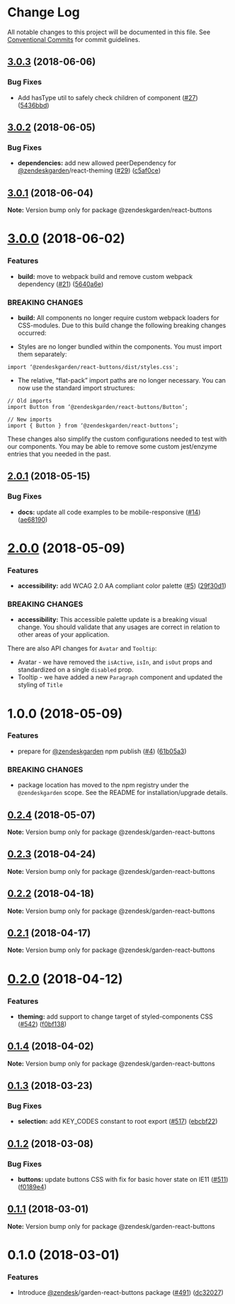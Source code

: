 # Change Log

All notable changes to this project will be documented in this file.
See [Conventional Commits](https://conventionalcommits.org) for commit guidelines.

<a name="3.0.3"></a>
## [3.0.3](https://github.com/zendeskgarden/react-components/compare/@zendeskgarden/react-buttons@3.0.2...@zendeskgarden/react-buttons@3.0.3) (2018-06-06)


### Bug Fixes

* Add hasType util to safely check children of component ([#27](https://github.com/zendeskgarden/react-components/issues/27)) ([5436bbd](https://github.com/zendeskgarden/react-components/commit/5436bbd))




<a name="3.0.2"></a>
## [3.0.2](https://github.com/zendeskgarden/react-components/compare/@zendeskgarden/react-buttons@3.0.1...@zendeskgarden/react-buttons@3.0.2) (2018-06-05)


### Bug Fixes

* **dependencies:** add new allowed peerDependency for [@zendeskgarden](https://github.com/zendeskgarden)/react-theming ([#29](https://github.com/zendeskgarden/react-components/issues/29)) ([c5af0ce](https://github.com/zendeskgarden/react-components/commit/c5af0ce))




<a name="3.0.1"></a>
## [3.0.1](https://github.com/zendeskgarden/react-components/compare/@zendeskgarden/react-buttons@3.0.0...@zendeskgarden/react-buttons@3.0.1) (2018-06-04)




**Note:** Version bump only for package @zendeskgarden/react-buttons

<a name="3.0.0"></a>
# [3.0.0](https://github.com/zendeskgarden/react-components/compare/@zendeskgarden/react-buttons@2.0.1...@zendeskgarden/react-buttons@3.0.0) (2018-06-02)


### Features

* **build:** move to webpack build and remove custom webpack dependency ([#21](https://github.com/zendeskgarden/react-components/issues/21)) ([5640a6e](https://github.com/zendeskgarden/react-components/commit/5640a6e))


### BREAKING CHANGES

* **build:** All components no longer require custom webpack loaders for CSS-modules. Due to this build change the following breaking changes occurred:

* Styles are no longer bundled within the components. You must import them separately:

```
import ‘@zendeskgarden/react-buttons/dist/styles.css';
```

* The relative, “flat-pack” import paths are no longer necessary. You can now use the standard import structures:

```
// Old imports
import Button from ‘@zendeskgarden/react-buttons/Button’;

// New imports
import { Button } from ‘@zendeskgarden/react-buttons’;
```

These changes also simplify the custom configurations needed to test with our components. You may be able to remove some custom jest/enzyme entries that you needed in the past.




<a name="2.0.1"></a>
## [2.0.1](https://github.com/zendeskgarden/react-components/compare/@zendeskgarden/react-buttons@2.0.0...@zendeskgarden/react-buttons@2.0.1) (2018-05-15)


### Bug Fixes

* **docs:** update all code examples to be mobile-responsive ([#14](https://github.com/zendeskgarden/react-components/issues/14)) ([ae68190](https://github.com/zendeskgarden/react-components/commit/ae68190))




<a name="2.0.0"></a>
# [2.0.0](https://github.com/zendeskgarden/react-components/compare/@zendeskgarden/react-buttons@1.0.0...@zendeskgarden/react-buttons@2.0.0) (2018-05-09)


### Features

* **accessibility:** add WCAG 2.0 AA compliant color palette  ([#5](https://github.com/zendeskgarden/react-components/issues/5)) ([29f30d1](https://github.com/zendeskgarden/react-components/commit/29f30d1))


### BREAKING CHANGES

* **accessibility:** This accessible palette update is a breaking visual change. You should validate that any usages are correct in relation to other areas of your application. 

There are also API changes for `Avatar` and `Tooltip`:
* Avatar - we have removed the `isActive`, `isIn`, and `isOut` props and standardized on a single `disabled` prop.
* Tooltip - we have added a new `Paragraph` component and updated the styling of `Title`




<a name="1.0.0"></a>
# 1.0.0 (2018-05-09)


### Features

* prepare for [@zendeskgarden](https://github.com/zendeskgarden) npm publish ([#4](https://github.com/zendeskgarden/react-components/issues/4)) ([61b05a3](https://github.com/zendeskgarden/react-components/commit/61b05a3))


### BREAKING CHANGES

* package location has moved to the npm registry under the `@zendeskgarden` scope. See the README for installation/upgrade details.




<a name="0.2.4"></a>
## [0.2.4](https://github.com/zendeskgarden/react-components/compare/@zendesk/garden-react-buttons@0.2.3...@zendesk/garden-react-buttons@0.2.4) (2018-05-07)




**Note:** Version bump only for package @zendesk/garden-react-buttons

<a name="0.2.3"></a>
## [0.2.3](https://github.com/zendeskgarden/react-components/compare/@zendesk/garden-react-buttons@0.2.2...@zendesk/garden-react-buttons@0.2.3) (2018-04-24)




**Note:** Version bump only for package @zendesk/garden-react-buttons

<a name="0.2.2"></a>
## [0.2.2](https://github.com/zendeskgarden/react-components/compare/@zendesk/garden-react-buttons@0.2.1...@zendesk/garden-react-buttons@0.2.2) (2018-04-18)




**Note:** Version bump only for package @zendesk/garden-react-buttons

<a name="0.2.1"></a>
## [0.2.1](https://github.com/zendeskgarden/react-components/compare/@zendesk/garden-react-buttons@0.2.0...@zendesk/garden-react-buttons@0.2.1) (2018-04-17)




**Note:** Version bump only for package @zendesk/garden-react-buttons

<a name="0.2.0"></a>
# [0.2.0](https://github.com/zendeskgarden/react-components/compare/@zendesk/garden-react-buttons@0.1.4...@zendesk/garden-react-buttons@0.2.0) (2018-04-12)


### Features

* **theming:** add support to change target of styled-components CSS ([#542](https://github.com/zendeskgarden/react-components/issues/542)) ([f0bf138](https://github.com/zendeskgarden/react-components/commit/f0bf138))




<a name="0.1.4"></a>
## [0.1.4](https://github.com/zendeskgarden/react-components/compare/@zendesk/garden-react-buttons@0.1.3...@zendesk/garden-react-buttons@0.1.4) (2018-04-02)




**Note:** Version bump only for package @zendesk/garden-react-buttons

<a name="0.1.3"></a>
## [0.1.3](https://github.com/zendeskgarden/react-components/compare/@zendesk/garden-react-buttons@0.1.2...@zendesk/garden-react-buttons@0.1.3) (2018-03-23)


### Bug Fixes

* **selection:** add KEY_CODES constant to root export ([#517](https://github.com/zendeskgarden/react-components/issues/517)) ([ebcbf22](https://github.com/zendeskgarden/react-components/commit/ebcbf22))




<a name="0.1.2"></a>
## [0.1.2](https://github.com/zendeskgarden/react-components/compare/@zendesk/garden-react-buttons@0.1.1...@zendesk/garden-react-buttons@0.1.2) (2018-03-08)


### Bug Fixes

* **buttons:** update buttons CSS with fix for basic hover state on IE11 ([#511](https://github.com/zendeskgarden/react-components/issues/511)) ([f0189e4](https://github.com/zendeskgarden/react-components/commit/f0189e4))




<a name="0.1.1"></a>
## [0.1.1](https://github.com/zendeskgarden/react-components/compare/@zendesk/garden-react-buttons@0.1.0...@zendesk/garden-react-buttons@0.1.1) (2018-03-01)




**Note:** Version bump only for package @zendesk/garden-react-buttons

<a name="0.1.0"></a>
# 0.1.0 (2018-03-01)


### Features

* Introduce [@zendesk](https://github.com/zendesk)/garden-react-buttons package ([#491](https://github.com/zendeskgarden/react-components/issues/491)) ([dc32027](https://github.com/zendeskgarden/react-components/commit/dc32027))
